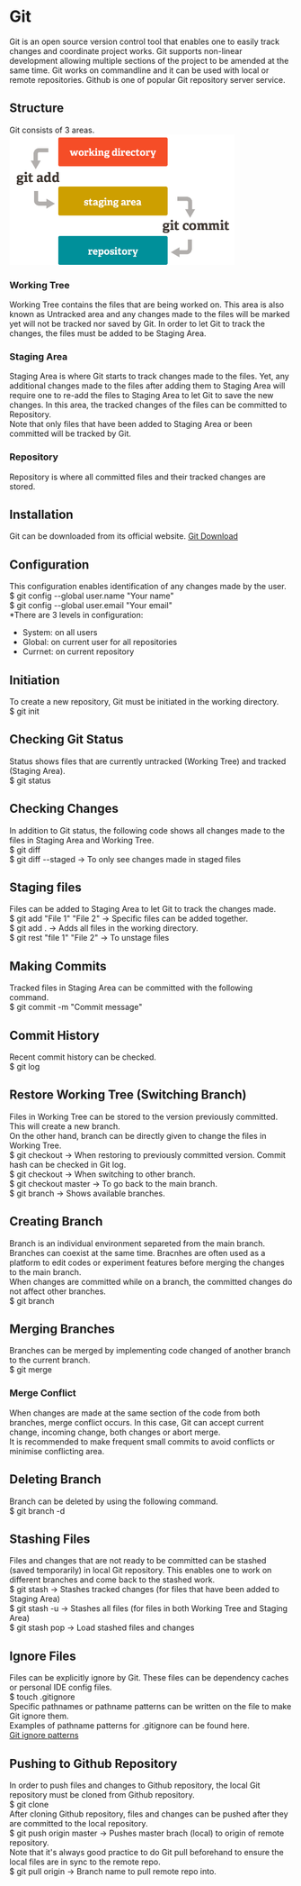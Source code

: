 # Git
Git is an open source version control tool that enables one to easily track changes and coordinate project works. 
Git supports non-linear development allowing multiple sections of the project to be amended at the same time.
Git works on commandline and it can be used with local or remote repositories. Github is one of popular Git repository server service. 

## Structure
Git consists of 3 areas. <br>
<img src="https://github.com/TravisH0301/learning/blob/master/images/git_structure.png" width="400">

### Working Tree
Working Tree contains the files that are being worked on. This area is also known as Untracked area and 
any changes made to the files will be marked yet will not be tracked nor saved by Git. 
In order to let Git to track the changes, the files must be added to be Staging Area.

### Staging Area
Staging Area is where Git starts to track changes made to the files. Yet, any additional changes
made to the files after adding them to Staging Area will require one to re-add the files to Staging Area
to let Git to save the new changes. In this area, the tracked changes of the files can be committed to 
Repository. <br>
Note that only files that have been added to Staging Area or been committed will be tracked by Git. 

### Repository
Repository is where all committed files and their tracked changes are stored. 

## Installation
Git can be downloaded from its official website. 
[Git Download](https://git-scm.com/downloads)

## Configuration
This configuration enables identification of any changes made by the user. <br>
$ git config --global user.name "Your name" <br>
$ git config --global user.email "Your email"<br>
*There are 3 levels in configuration:
- System: on all users
- Global: on current user for all repositories
- Currnet: on current repository

## Initiation
To create a new repository, Git must be initiated in the working directory. <br>
$ git init

## Checking Git Status
Status shows files that are currently untracked (Working Tree) and tracked (Staging Area). <br>
$ git status

## Checking Changes
In addition to Git status, the following code shows all changes made to the files in Staging Area and Working Tree. <br>
$ git diff <br>
$ git diff --staged -> To only see changes made in staged files

## Staging files
Files can be added to Staging Area to let Git to track the changes made. <br>
$ git add "File 1" "File 2" -> Specific files can be added together. <br>
$ git add . -> Adds all files in the working directory. <br>
$ git rest "file 1" "File 2" -> To unstage files

## Making Commits
Tracked files in Staging Area can be committed with the following command. <br>
$ git commit -m "Commit message"

## Commit History
Recent commit history can be checked. <br>
$ git log

## Restore Working Tree (Switching Branch)
Files in Working Tree can be stored to the version previously committed. This will create a new branch. <br>
On the other hand, branch can be directly given to change the files in Working Tree. <br>
$ git checkout <Commit hash> -> When restoring to previously committed version. Commit hash can be checked in Git log. <br>
$ git checkout <Branch name> -> When switching to other branch. <br>
$ git checkout master -> To go back to the main branch. <br>
$ git branch -> Shows available branches.

## Creating Branch
Branch is an individual environment separeted from the main branch. Branches can coexist at the same time.
Bracnhes are often used as a platform to edit codes or experiment features before merging the changes to the main branch. <br>
When changes are committed while on a branch, the committed changes do not affect other branches. <br>
$ git branch <Branch name>

## Merging Branches
Branches can be merged by implementing code changed of another branch to the current branch. <br>
$ git merge <Branch name>

### Merge Conflict
When changes are made at the same section of the code from both branches, merge conflict occurs. In this case, Git
can accept current change, incoming change, both changes or abort merge. <br>
It is recommended to make frequent small commits to avoid conflicts or minimise conflicting area.

## Deleting Branch
Branch can be deleted by using the following command. <br>
$ git branch -d <Branch name>

## Stashing Files
Files and changes that are not ready to be committed can be stashed (saved temporarily) in local Git repository. 
This enables one to work on different branches and come back to the stashed work. <br>
$ git stash -> Stashes tracked changes (for files that have been added to Staging Area) <br>
$ git stash -u -> Stashes all files (for files in both Working Tree and Staging Area) <br>
$ git stash pop -> Load stashed files and changes

## Ignore Files
Files can be explicitly ignore by Git. These files can be dependency caches or personal IDE config files. <br>
$ touch .gitignore <br>
Specific pathnames or pathname patterns can be written on the file to make Git ignore them. <br>
Examples of pathname patterns for .gitignore can be found here. <br>
[Git ignore patterns](https://www.atlassian.com/git/tutorials/saving-changes/gitignore)

## Pushing to Github Repository 
In order to push files and changes to Github repository, the local Git repository must be cloned from Github repository. <br>
$ git clone <Github repo address> <br>
After cloning Github repository, files and changes can be pushed after they are committed to the local repository. <br>
$ git push origin master -> Pushes master brach (local) to origin of remote repository. <br>
Note that it's always good practice to do Git pull beforehand to ensure the local files are in sync to the remote repo. <br>
$ git pull origin <Branch name> -> Branch name to pull remote repo into.


